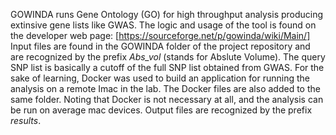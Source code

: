 GOWINDA runs Gene Ontology (GO) for high throughput analysis producing extinsive gene lists like GWAS. The logic and usage of the tool is found on the developer web page: [https://sourceforge.net/p/gowinda/wiki/Main/]
Input files are found in the GOWINDA folder of the project repository and are recognized by the prefix *Abs_vol* (stands for Abslute Volume). The query SNP list is basically a cutoff of the full SNP list obtained from GWAS.
For the sake of learning, Docker was used to build an application for running the analysis on a remote Imac in the lab. The Docker files are also added to the same folder. Noting that Docker is not necessary at all, and the analysis can be run on average mac devices.
Output files are recognized by the prefix *results*.
